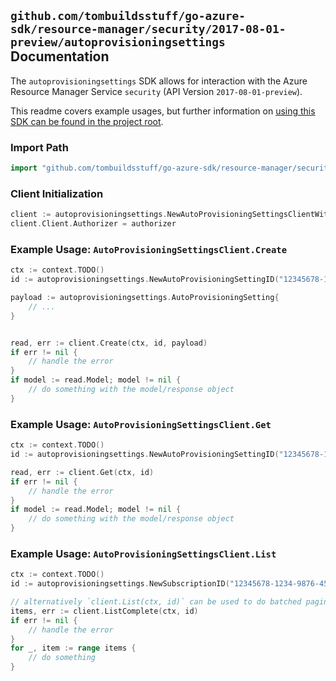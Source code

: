 
## `github.com/tombuildsstuff/go-azure-sdk/resource-manager/security/2017-08-01-preview/autoprovisioningsettings` Documentation

The `autoprovisioningsettings` SDK allows for interaction with the Azure Resource Manager Service `security` (API Version `2017-08-01-preview`).

This readme covers example usages, but further information on [using this SDK can be found in the project root](https://github.com/tombuildsstuff/go-azure-sdk/tree/main/docs).

### Import Path

```go
import "github.com/tombuildsstuff/go-azure-sdk/resource-manager/security/2017-08-01-preview/autoprovisioningsettings"
```


### Client Initialization

```go
client := autoprovisioningsettings.NewAutoProvisioningSettingsClientWithBaseURI("https://management.azure.com")
client.Client.Authorizer = authorizer
```


### Example Usage: `AutoProvisioningSettingsClient.Create`

```go
ctx := context.TODO()
id := autoprovisioningsettings.NewAutoProvisioningSettingID("12345678-1234-9876-4563-123456789012", "autoProvisioningSettingValue")

payload := autoprovisioningsettings.AutoProvisioningSetting{
	// ...
}


read, err := client.Create(ctx, id, payload)
if err != nil {
	// handle the error
}
if model := read.Model; model != nil {
	// do something with the model/response object
}
```


### Example Usage: `AutoProvisioningSettingsClient.Get`

```go
ctx := context.TODO()
id := autoprovisioningsettings.NewAutoProvisioningSettingID("12345678-1234-9876-4563-123456789012", "autoProvisioningSettingValue")

read, err := client.Get(ctx, id)
if err != nil {
	// handle the error
}
if model := read.Model; model != nil {
	// do something with the model/response object
}
```


### Example Usage: `AutoProvisioningSettingsClient.List`

```go
ctx := context.TODO()
id := autoprovisioningsettings.NewSubscriptionID("12345678-1234-9876-4563-123456789012")

// alternatively `client.List(ctx, id)` can be used to do batched pagination
items, err := client.ListComplete(ctx, id)
if err != nil {
	// handle the error
}
for _, item := range items {
	// do something
}
```
